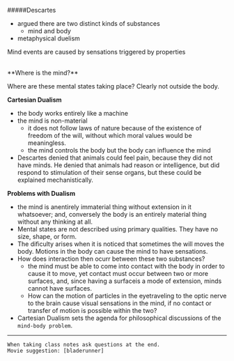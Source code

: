 #####Descartes

- argued there are two distinct kinds of substances
	- mind and body
- metaphysical duelism  


Mind events are caused by sensations triggered by properties

<br />
**Where is the mind?**

Where are these mental states taking place? Clearly not outside the body.

**Cartesian Dualism**

- the body works entirely like a machine
- the mind is non-material
	- it does not follow laws of nature because of the existence of freedom of the will, without which moral values would be meaningless.
	- the mind controls the body but the body can influence the mind 
- Descartes denied that animals could feel pain, because they did not have minds. He denied that animals had reason or intelligence, but did respond to stimulation of their sense organs, but these could be explained mechanistically.

**Problems with Dualism**

- the mind is anentirely immaterial thing without extension in it whatsoever; and, conversely the body is an entirely material thing without any thinking at all.
- Mental states are not described using primary qualities. They have no size, shape, or form.
- The dificulty arises when it is noticed that sometimes the will moves the body. Motions in the body can cause the mind to have sensations.
- How does interaction then ocurr between these two substances?
	- the mind must be able to come into contact with the body in order to cause it to move, yet contact must occur between two or more surfaces, and, since having a surfaceis a mode of extension, minds cannot have surfaces.
	- How can the motion of particles in the eyetraveling to the optic nerve to the brain cause visual sensations in the mind, if no contact or transfer of motion is possible within the two?
- Cartesian Dualism sets the agenda for philosophical discussions of the `mind-body problem`.

---
`When taking class notes ask questions at the end.`<br />
`Movie suggestion: [bladerunner]`